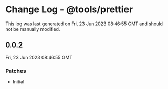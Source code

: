 # Change Log - @tools/prettier

This log was last generated on Fri, 23 Jun 2023 08:46:55 GMT and should not be manually modified.

## 0.0.2
Fri, 23 Jun 2023 08:46:55 GMT

### Patches

- Initial

